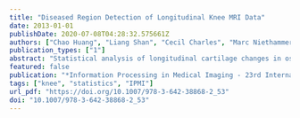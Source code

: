 ```yaml
---
title: "Diseased Region Detection of Longitudinal Knee MRI Data"
date: 2013-01-01
publishDate: 2020-07-08T04:28:32.575661Z
authors: ["Chao Huang", "Liang Shan", "Cecil Charles", "Marc Niethammer", "Hongtu Zhu"]
publication_types: ["1"]
abstract: "Statistical analysis of longitudinal cartilage changes in osteoarthritis (OA) is of great importance and still a challenge in knee MRI data analysis. A major challenge is to establish a reliable correspondence across subjects within the same latent subpopulations. We develop a novel Gaussian hidden Markov model (GHMM) to establish spatial correspondence of cartilage thinning across both time and subjects within the same latent subpopulations and make statistical inference on the detection of diseased regions in each OA patient. A hidden Markov random filed (HMRF) is proposed to extract such latent subpopulation structure. The EM algorithm and pseudolikelihood method are both considered in making statistical inference. The proposed model can effectively detect diseased regions and present a localized analysis of longitudinal cartilage thickness within each latent subpopulation. Simulation studies and diseased regions detection of 2D thickness map extracted from full 3D longitudinal knee MRI Data for Pfizer Longitudinal Dataset are performed, which shows that our proposed model outperforms standard voxel-based analysis."
featured: false
publication: "*Information Processing in Medical Imaging - 23rd International Conference, IPMI 2013, Asilomar, CA, USA, June 28-July 3, 2013. Proceedings*"
tags: ["knee", "statistics", "IPMI"]
url_pdf: "https://doi.org/10.1007/978-3-642-38868-2_53"
doi: "10.1007/978-3-642-38868-2_53"
---
```


